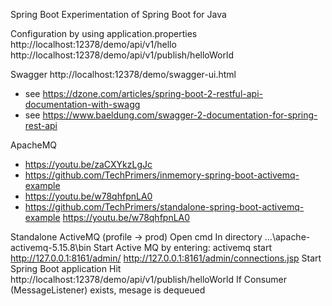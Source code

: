 Spring Boot
Experimentation of Spring Boot for Java

Configuration by using application.properties
http://localhost:12378/demo/api/v1/hello
http://localhost:12378/demo/api/v1/publish/helloWorld

Swagger
http://localhost:12378/demo/swagger-ui.html
- see https://dzone.com/articles/spring-boot-2-restful-api-documentation-with-swagg
- see https://www.baeldung.com/swagger-2-documentation-for-spring-rest-api

ApacheMQ
- https://youtu.be/zaCXYkzLgJc
- https://github.com/TechPrimers/inmemory-spring-boot-activemq-example
- https://youtu.be/w78qhfpnLA0
- https://github.com/TechPrimers/standalone-spring-boot-activemq-example
https://youtu.be/w78qhfpnLA0

Standalone ActiveMQ (profile -> prod)
Open cmd
In directory ...\apache-activemq-5.15.8\bin
Start Active MQ by entering: activemq start
http://127.0.0.1:8161/admin/
http://127.0.0.1:8161/admin/connections.jsp
Start Spring Boot application
Hit http://localhost:12378/demo/api/v1/publish/helloWorld
If Consumer (MessageListener) exists, mesage is dequeued
